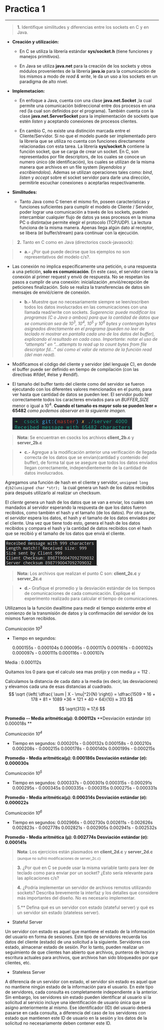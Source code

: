 # Practica 1 

---

>**1.** Identifique similitudes y diferencias entre los sockets en C y en Java.

* **Creación y utilización:**
  - En C se utiliza la librería estándar **sys/socket.h** (tiene funciones y manejos primitivos).
  
  - En Java se utiliza **java.net** para la creación de los sockets y otros módulos provenientes de la librería **java.io** para la comunicación de los mismos a modo de *read & write*, le da un uso a los sockets en un paradigma de alto nivel.
  
* **Implemetacion:**
    - En enfoque a Java, cuenta con una clase **java.net.Socket** ,la cual permite una comunicación bidireccional entre dos procesos en una red (la cual son definidos por el programa). También cuenta con la clase **java.net.ServerSocket** para la implementación de sockets que estén *listen* y aceptando conexiones de procesos clientes.
    >
    - En cambio C, no existe una distinción marcada entre el Cliente/Servidor. Si no que el modelo puede ser implementado pero la librería que se utiliza no cuenta con funciones directamente relacionadas con esta tarea. La librería **sys/socket.h** contiene la función socket, que se carga de crear un socket.  En C, son representados por file descriptors, de los cuales se conoce un numero único (de identificación), los cuales se utilizan de la misma manera que archivos en un file system (*leyendolos y escribiendolos*). Ademas se utilizan operaciones tales como: *bind*, *listen* y *accept* sobre el socket servidor para darle una dirección, permitirle escuchar conexiones o aceptarlas respectivamente.
  >
* **Similitudes:**
  - Tanto Java como C tienen el mismo fin, poseen características y funciones suficientes para cumplir el modelo de Cliente / Servidor, poder lograr una comunicación a través de los sockets, pueden intercambiar cualquier flujo de datos ya seas procesos en la misma PC o distinta(se permite elegir el protocolo (TCP/UDP). 
  La lectura funciona de la misma manera. Apenas llega algún dato al receptor, se libera (el buffer/stream) para continuar con la ejecución.


>**2.** Tanto en C como en Java (directorios csock-javasock):

>- **a.-** ¿Por qué puede decirse que los ejemplos no son representativos del modelo c/s?. 

  - Las conexión no implica específicamente una petición, o una respuesta a una petición, **solo es comunicación**. En este caso, el servidor cierra la conexión al primer request y envió de respuesta. No se respetan los pasos a cumplir de una conexión: inicialización ,envió/recepción de peticiones finalización.
    Solo se realiza la transferencias de datos sin mensajes de envió/cierre de conexión. 

>- **b.-** Muestre que no necesariamente siempre se leen/escriben todos los datos involucrados en las comunicaciones con una llamada read/write con sockets.
*Sugerencia: puede modificar los programas (C o Java o ambos) para que la cantidad de datos que se comunican sea de 10<sup>3</sup>,  10<sup>4</sup>,  10<sup>5</sup> y  10<sup>6</sup> bytes  y  contengan  bytes  asignados  directamente  en  el  programa (pueden  no  leer  de  teclado  ni  mostrar  en  pantalla  cada  uno  de  los  datos  del  buffer), explicando  el  resultado  en  cada  caso. Importante: notar  el  uso de  “attempts”  en “...attempts to read up to count bytes from file descriptor fd...” así como el valor de retorno de la función read (del man read).*

  - Modificamos el código del cliente y servidor (del lenguaje C), en donde el buffer puede ser definido en tiempo de compilación (con las directivas #ifdef, #else y #endif). 
      
      
  - El tamaño del buffer tanto del cliente como del servidor se fueron ejecutando con los diferentes valores mencionados en el punto, para ver hasta que cantidad de datos se pueden leer.
    El servidor pudo leer correctamente todos los caracteres enviados para un *BUFFER_SIZE* menor o igual a 10<sup>4</sup>.
    **Cuando el tamaño es mayor solo se pueden leer ≈ 65482** *como podemos observar en la siguiente imagen.*
    
    ![Máximo recibido buffer](images/2b.png)
    
    
> **Nota:** Se encuentran en csocks los archivos **client_2b.c** y **server_2b.c**


>- **c.-** Agregue a la modificación anterior una verificación de llegada correcta de los datos que se envían(cantidad y contenido del buffer), de forma tal que se asegure que todos los datos enviados llegan    correctamente, independientemente de la cantidad  de datos involucrados.

Agregamos una función de hash en el cliente y servidor, `unsigned long djb2(unsigned char *str); ` la  cual genera un hash de los datos recibidos para después utilizarlo al realizar un checksum.

El *cliente* genera un hash de los datos que se van a enviar, los cuales son mandados al servidor esperando la respuesta de que los datos fueron recibidos, como también el hash y el tamaño (de los datos).
Por otra parte, el *servidor* espera los datos, el hash y el tamaño de los datos enviados por el cliente.  Una vez que tiene todo esto, genera el hash de los datos recibidos y compara el hash y la cantidad de datos recibidos con el hash que se recibió y el tamaño de los datos que enviá el cliente.

![Checksum recibido.](images/check.png).

> **Nota:** Los archivos que realizan el punto C son: **client_2c.c** y **server_2c.c**



>- **d.-** Grafique el promedio y la desviación estándar de los tiempos de comunicaciones de cada comunicación.    Explique    el    experimento    realizado    para    calcular    el    tiempo    de comunicaciones.

Utilizamos la la función dwalltime para medir el tiempo existente entre el comienzo de la transmisión de datos y la confirmación del servidor de los mismos fueron recibidos.



*Comunicación 10<sup>3</sup>*

- Tiempo en segundos: 

  0.000155s - 0.000104s
  0.000095s - 0.000117s
  0.000161s - 0.000102s
  0.000097s - 0.000111s
  0.000116s - 0.000107s

Media : 0.000112s

Quitamos los 0 para que el calculo sea mas prolijo y con media  $\mu = 112$ .



Calculamos la distancia de cada dato a la media (es decir, las desviaciones) y elevamos cada una de esas distancias al cuadrado.
$$
\sqrt {\left( \dfrac{   \sum  | X - \mu|^2}{N} \right)} = \dfrac{1509 + 16 + 178 +  81 + 1089 +36 + 121 + 40 + 64}{10} ≈ 313
$$

$$
\sqrt{313} ≈ 17,6
$$





**Promedio -- Media aritmética(μ): 0.000112s**
**Desviación estándar (σ) 0.000018s **

*Comunicación 10<sup>4</sup>*

- Tiempo en segundos: 
  0.000201s - 0.000132s
  0.000158s - 0.000210s
  0.000208s - 0.000215s
  0.000178s - 0.000140s
  0.000199s - 0.000215s

**Promedio - Media aritmética(μ): 0.000186s
Desviación estándar (σ): 0.000030s**

*Comunicación 10<sup>5</sup>*

- Tiempo en segundos: 
  0.000337s - 0.000301s
  0.000315s - 0.000291s
  0.000295s - 0.000345s
  0.000335s - 0.000315s
  0.000275s - 0.000331s

**Promedio - Media aritmética(μ): 0.000314s
Desviación estándar (σ): 0.000022s**

*Comunicación 10<sup>6</sup>*

- Tiempo en segundos: 
  0.002966s - 0.002730s
  0.002611s - 0.002626s
  0.002823s - 0.002778s
  0.002821s - 0.002905s
  0.002941s - 0.002532s

**Promedio - Media aritmética (μ): 0.002774s
Desviación estándar (σ): 0.000141s**


>**Nota**: Los ejercicios están plasmados en **client_2d.c** y **server_2d.c** <sub>(aunque no sufrió modificaciones de server_2c.c)</sup>

>**3.** ¿Por qué en  C  se  puede  usar  la  misma  variable  tanto  para  leer  de  teclado  como  para enviar por un socket? ¿Esto sería relevante para las aplicaciones c/s?



>**4.** ¿Podría implementar  un  servidor  de  archivos  remotos  utilizando  sockets?  Describa brevemente la interfaz y los detalles que considere más importantes del diseño. No es necesario implementar.





>5.** Defina qué es  un  servidor  con  estado  (stateful  server)  y qué es  un  servidor  sin  estado (stateless server).

- Stateful Server  

Un  servidor  con  estado  es  aquel  que  mantiene  el estado de la información del usuario en forma de sesiones. Este tipo de servidores recuerda los datos del cliente (estado) de una solicitud a la siguiente. Servidores con estado, almacenar estado de sesión. 
Por  lo  tanto,  pueden  realizar  un  seguimiento  de que  clientes  han  abierto  que  archivos,  punteros de lectura y escritura actuales para archivos, que archivos han sido bloqueados por que clientes, etc. 

- Stateless Server

A diferencia de un servidor con estado, el servidor sin estado es aquel que no mantiene ningún estado de la información para el usuario.  En este tipo de servidores, cada consulta es completamente independiente a la anterior. Sin embargo, los servidores sin estado pueden identificar al usuario si la solicitud al servicio incluye una identificación de usuario única que se asigno anteriormente al mismo. 
Ese identificador (ID) del usuario deberá pasarse en cada consulta,  a diferencia  del  caso  de  los  servidores  con  estado  que mantienen  este  ID  de  usuario  en  la  sesión  y  los datos de la solicitud no necesariamente deben contener este ID.